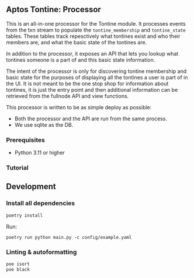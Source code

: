 ## Aptos Tontine: Processor
This is an all-in-one processor for the Tontine module. It processes events from the txn stream to populate the `tontine_membership` and `tontine_state` tables. These tables track repesctively what tontines exist and who their members are, and what the basic state of the tontines are.

In addition to the processor, it exposes an API that lets you lookup what tontines someone is a part of and this basic state information.

The intent of the processor is only for discovering tontine membership and basic state for the purposes of displaying all the tontines a user is part of in the UI. It is not meant to be the one stop shop for information about tontines, it is just the entry point and then additional information can be retrieved from the fullnode API and view functions.

This processor is written to be as simple deploy as possible:
- Both the processor and the API are run from the same process.
- We use sqlite as the DB.

### Prerequisites
- Python 3.11 or higher

### Tutorial
## Development
### Install all dependencies
```bash
poetry install
```

Run:
```
poetry run python main.py -c config/example.yaml
```

### Linting & autoformatting
```bash
poe isort
poe black
```

